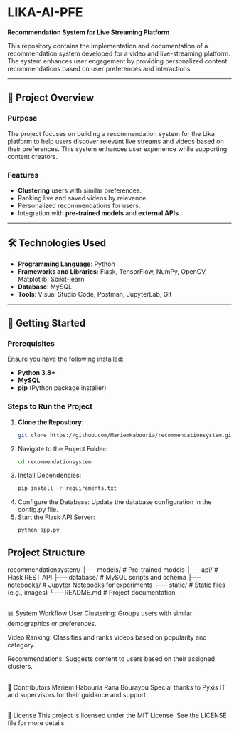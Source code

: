# LIKA-AI-PFE  
**Recommendation System for Live Streaming Platform**  

This repository contains the implementation and documentation of a recommendation system developed for a video and live-streaming platform. The system enhances user engagement by providing personalized content recommendations based on user preferences and interactions.

---

## 📖 Project Overview  

### **Purpose**  
The project focuses on building a recommendation system for the Lika platform to help users discover relevant live streams and videos based on their preferences. This system enhances user experience while supporting content creators.  

### **Features**  
- **Clustering** users with similar preferences.  
- Ranking live and saved videos by relevance.  
- Personalized recommendations for users.  
- Integration with **pre-trained models** and **external APIs**.  

---

## 🛠️ Technologies Used  

- **Programming Language**: Python  
- **Frameworks and Libraries**: Flask, TensorFlow, NumPy, OpenCV, Matplotlib, Scikit-learn  
- **Database**: MySQL  
- **Tools**: Visual Studio Code, Postman, JupyterLab, Git  

---

## 🚀 Getting Started  

### **Prerequisites**  
Ensure you have the following installed:  
- **Python 3.8+**  
- **MySQL**  
- **pip** (Python package installer)  

### **Steps to Run the Project**  
1. **Clone the Repository**:  
   ```bash
   git clone https://github.com/MariemHabouria/recommendationsystem.git
2. Navigate to the Project Folder:
   ```bash
   cd recommendationsystem

3. Install Dependencies:
      ```bash
   pip install -r requirements.txt

4. Configure the Database: Update the database configuration in the config.py file.
5. Start the Flask API Server:
   ```bash
   python app.py
## Project Structure
recommendationsystem/
├── models/       # Pre-trained models
├── api/          # Flask REST API
├── database/     # MySQL scripts and schema
├── notebooks/    # Jupyter Notebooks for experiments
├── static/       # Static files (e.g., images)
└── README.md     # Project documentation
##
📊 System Workflow
User Clustering:
Groups users with similar demographics or preferences.

Video Ranking:
Classifies and ranks videos based on popularity and category.

Recommendations:
Suggests content to users based on their assigned clusters.

##
🤝 Contributors
Mariem Habouria
Rana Bourayou
Special thanks to Pyxis IT and supervisors for their guidance and support.
##
📝 License
This project is licensed under the MIT License. See the LICENSE file for more details.


